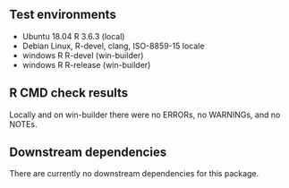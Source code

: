 ## Test environments
- Ubuntu 18.04 R 3.6.3 (local) 
- Debian Linux, R-devel, clang, ISO-8859-15 locale
- windows R R-devel (win-builder) 
- windows R R-release (win-builder)  


## R CMD check results   
Locally and on win-builder there were no ERRORs, no WARNINGs, and no NOTEs.        

## Downstream dependencies
There are currently no downstream dependencies for this package.